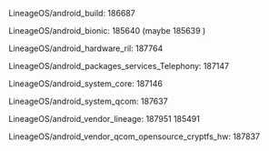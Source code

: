LineageOS/android_build: 186687

LineageOS/android_bionic: 185640 (maybe 185639 )

LineageOS/android_hardware_ril: 187764 

LineageOS/android_packages_services_Telephony: 187147

LineageOS/android_system_core: 187146 

LineageOS/android_system_qcom: 187637

LineageOS/android_vendor_lineage: 187951 185491

LineageOS/android_vendor_qcom_opensource_cryptfs_hw: 187837
